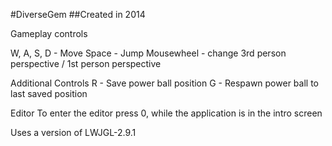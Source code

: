 #DiverseGem
##Created in 2014

Gameplay controls

W, A, S, D - Move
Space - Jump
Mousewheel - change 3rd person perspective / 1st person perspective

Additional Controls
R - Save power ball position
G - Respawn power ball to last saved position

Editor
To enter the editor press 0, while the application is in the intro screen

Uses a version of LWJGL-2.9.1
